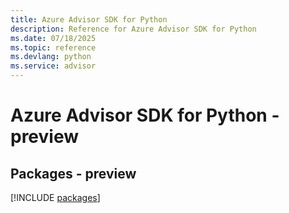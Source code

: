 ```yaml
---
title: Azure Advisor SDK for Python
description: Reference for Azure Advisor SDK for Python
ms.date: 07/18/2025
ms.topic: reference
ms.devlang: python
ms.service: advisor
---
```

# Azure Advisor SDK for Python - preview
## Packages - preview
[!INCLUDE [packages](advisor-index.md)]